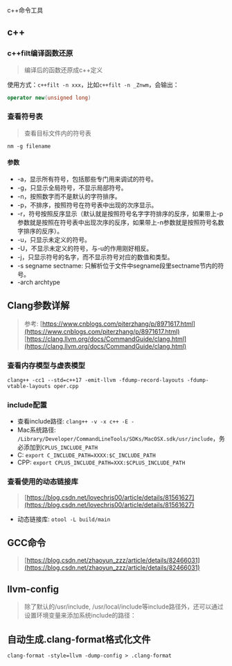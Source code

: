 c++命令工具

## c++
### c++filt编译函数还原
> 编译后的函数还原成c++定义  

使用方式：`c++filt -n xxx`，比如`c++filt -n _Znwm`，会输出：
```c++
operator new(unsigned long)
```

### 查看符号表
> 查看目标文件内的符号表

`nm -g filename`

#### 参数
- -a，显示所有符号，包括那些专门用来调试的符号。
- -g，只显示全局符号，不显示局部符号。
- -n，按照数字而不是默认的字符排序。
- -p，不排序，按照符号在符号表中出现的次序显示。
- -r，符号按照反序显示（默认就是按照符号名字字符排序的反序，如果带上-p参数就是按照在符号表中出现次序的反序，如果带上-n参数就是按照符号名数字排序的反序）。
- -u，只显示未定义的符号。
- -U，不显示未定义的符号，与-u的作用刚好相反。
- -j，只显示符号的名字，而不显示符号对应的数值和类型。
- -s segname sectname: 只解析位于文件中segname段里sectname节内的符号。
- -arch archtype

## Clang参数详解
> 参考: [https://www.cnblogs.com/piterzhang/p/8971617.html](https://www.cnblogs.com/piterzhang/p/8971617.html)
[https://clang.llvm.org/docs/CommandGuide/clang.html](https://clang.llvm.org/docs/CommandGuide/clang.html)


### 查看内存模型与虚表模型
```
clang++ -cc1 --std=c++17 -emit-llvm -fdump-record-layouts -fdump-vtable-layouts oper.cpp
```


### include配置
- 查看include路径: `clang++ -v -x c++ -E -`
- Mac系统路径: `/Library/Developer/CommandLineTools/SDKs/MacOSX.sdk/usr/include`，务必添加到`CPLUS_INCLUDE_PATH`
- C: `export C_INCLUDE_PATH=XXXX:$C_INCLUDE_PATH`
- CPP: `export CPLUS_INCLUDE_PATH=XXX:$CPLUS_INCLUDE_PATH`

### 查看使用的动态链接库
>[https://blog.csdn.net/lovechris00/article/details/81561627](https://blog.csdn.net/lovechris00/article/details/81561627)
- 动态链接库: `otool -L build/main`

## GCC命令
> [https://blog.csdn.net/zhaoyun_zzz/article/details/82466031](https://blog.csdn.net/zhaoyun_zzz/article/details/82466031)

## llvm-config
> 除了默认的/usr/include, /usr/local/include等include路径外，还可以通过设置环境变量来添加系统include的路径：

## 自动生成.clang-format格式化文件
`clang-format -style=llvm -dump-config > .clang-format`